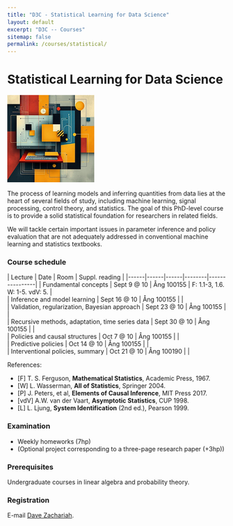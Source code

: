```yaml
---
title: "D3C - Statistical Learning for Data Science"
layout: default
excerpt: "D3C -- Courses"
sitemap: false
permalink: /courses/statistical/
---
```


# Statistical Learning for Data Science

![title](../../images/courses/fig_statisticallearning_small.png)

The process of learning models and inferring quantities from data lies at the heart of several fields of study, including machine learning, signal
processing, control theory, and statistics. The goal of this PhD-level course is to provide a solid
statistical foundation for researchers in related fields.

We will tackle certain important issues in parameter inference and policy evaluation that are not adequately addressed in conventional
machine learning and statistics textbooks.

### Course schedule

| Lecture | Date | Room | Suppl. reading | 
|------|------|------|--------|----------------|
| Fundamental concepts | Sept 9 @ 10 | Ång 100155 | F: 1.1-3, 1.6. W: 1-5. vdV: 5. |                
| Inference and model learning |  Sept 16 @ 10 | Ång 100155 |        |                
| Validation, regularization, Bayesian approach |  Sept 23 @ 10 | Ång 100155 |        |                 
| Recursive methods, adaptation, time series data |  Sept 30 @ 10 | Ång 100155 |        |               
| Policies and causal structures |  Oct 7 @ 10 | Ång 100155 |        |                
| Predictive policies | Oct 14 @ 10 | Ång 100155 |        |                 
| Interventional policies, summary | Oct 21 @ 10 | Ång 100190 |        |                

References:
* [F] T. S. Ferguson, **Mathematical Statistics**, Academic Press, 1967.
* [W] L. Wasserman, **All of Statistics**, Springer 2004.
* [P] J. Peters, et al, **Elements of Causal Inference**, MIT Press 2017.
* [vdV] A.W. van der Vaart, **Asymptotic Statistics**, CUP 1998.
* [L] L. Ljung, **System Identification** (2nd ed.), Pearson 1999.

### Examination
* Weekly homeworks (7hp)
* (Optional project corresponding to a three-page research paper (+3hp))

### Prerequisites
Undergraduate courses in linear algebra and probability theory.

### Registration
E-mail [Dave Zachariah](https://www.uu.se/en/contact-and-organisation/staff?query=N13-1398). 
